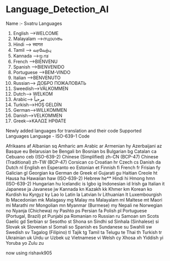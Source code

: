 # Language_Detection_AI
Name :- Svatru
Languages
1) English -->WELCOME
2) Malayalam -->സ്വാഗതം
3) Hindi --> स्वागत
4) Tamil --> வரவேற்பு
5) Kannada -->ಸ್ವಾಗತ
6) French -->BIENVENU
7) Spanish -->BIENVENIDO
8) Portuguese -->BEM-VINDO
9) Italian -->BENVENUTO
10) Russian--> ДОБРО ПОЖАЛОВАТЬ
11) Sweedish-->VÄLKOMMEN
12) Dutch--> WELKOM
13) Arabic--> مرحباً
14) Turkish-->HOŞ GELDİN
15) German-->WILLKOMMEN
16) Danish-->VELKOMMEN
17) Greek-->ΚΑΛΩΣ ΗΡΘΑΤΕ


Newly added languages for translation and their code
Supported Languages
Language - ISO-639-1 Code

Afrikaans af
Albanian sq
Amharic am
Arabic ar
Armenian hy
Azerbaijani az
Basque eu
Belarusian be
Bengali bn
Bosnian bs
Bulgarian bg
Catalan ca
Cebuano ceb (ISO-639-2)
Chinese (Simplified) zh-CN (BCP-47)
Chinese (Traditional) zh-TW (BCP-47)
Corsican co
Croatian hr
Czech cs
Danish da
Dutch nl
English en
Esperanto eo
Estonian et
Finnish fi
French fr
Frisian fy
Galician gl
Georgian ka
German de
Greek el
Gujarati gu
Haitian Creole ht
Hausa ha
Hawaiian haw (ISO-639-2)
Hebrew he**
Hindi hi
Hmong hmn (ISO-639-2)
Hungarian hu
Icelandic is
Igbo ig
Indonesian id
Irish ga
Italian it
Japanese ja
Javanese jw
Kannada kn
Kazakh kk
Khmer km
Korean ko
Kurdish ku
Kyrgyz ky
Lao lo
Latin la
Latvian lv
Lithuanian lt
Luxembourgish lb
Macedonian mk
Malagasy mg
Malay ms
Malayalam ml
Maltese mt
Maori mi
Marathi mr
Mongolian mn
Myanmar (Burmese) my
Nepali ne
Norwegian no
Nyanja (Chichewa) ny
Pashto ps
Persian fa
Polish pl
Portuguese (Portugal, Brazil) pt
Punjabi pa
Romanian ro
Russian ru
Samoan sm
Scots Gaelic gd
Serbian sr
Sesotho st
Shona sn
Sindhi sd
Sinhala (Sinhalese) si
Slovak sk
Slovenian sl
Somali so
Spanish es
Sundanese su
Swahili sw
Swedish sv
Tagalog (Filipino) tl
Tajik tg
Tamil ta
Telugu te
Thai th
Turkish tr
Ukrainian uk
Urdu ur
Uzbek uz
Vietnamese vi
Welsh cy
Xhosa xh
Yiddish yi
Yoruba yo
Zulu zu
 
now using rishavk905
